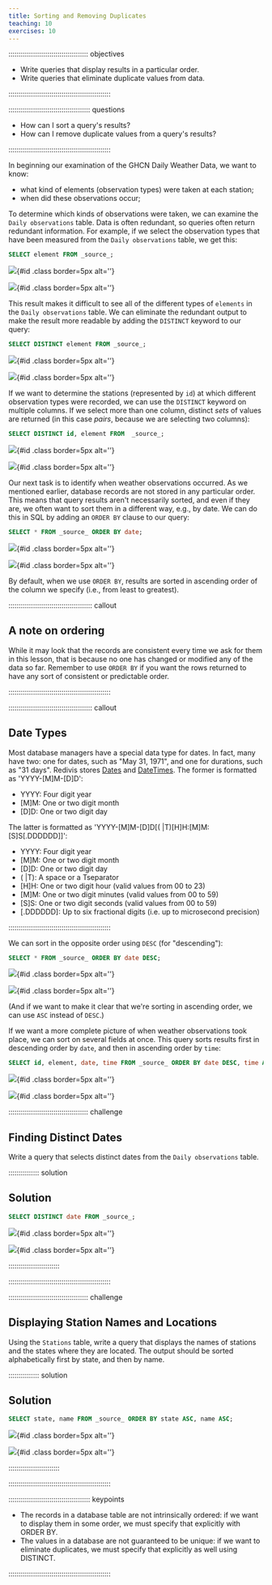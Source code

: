 ```yaml
---
title: Sorting and Removing Duplicates
teaching: 10
exercises: 10
---
```


::::::::::::::::::::::::::::::::::::::: objectives

- Write queries that display results in a particular order.
- Write queries that eliminate duplicate values from data.

::::::::::::::::::::::::::::::::::::::::::::::::::

:::::::::::::::::::::::::::::::::::::::: questions

- How can I sort a query's results?
- How can I remove duplicate values from a query's results?

::::::::::::::::::::::::::::::::::::::::::::::::::

In beginning our examination of the GHCN Daily Weather Data, we want to know:

- what kind of elements (observation types) were taken at each station;
- when did these observations occur;

To determine which kinds of observations were taken,
we can examine the `Daily observations` table.
Data is often redundant,
so queries often return redundant information.
For example,
if we select the observation types that have been measured
from the `Daily observations` table,
we get this:

```sql
SELECT element FROM _source_;
```

![](fig/03.1_select_element_query.png){#id .class border=5px alt=''}


![](fig/03.2_select_element_output.png){#id .class border=5px alt=''}


This result makes it difficult to see all of the different types of
`elements` in the `Daily observations` table.  We can eliminate the redundant output to
make the result more readable by adding the `DISTINCT` keyword to our
query:

```sql
SELECT DISTINCT element FROM _source_;
```

![](fig/03.3_select_element_distinct_query.png){#id .class border=5px alt=''}


![](fig/03.4_select_element_distinct_output.png){#id .class border=5px alt=''}



If we want to determine the stations (represented by `id`) at which different observation types
were recorded,
we can use the `DISTINCT` keyword on multiple columns.
If we select more than one column,
distinct *sets* of values are returned
(in this case *pairs*, because we are selecting two columns):

```sql
SELECT DISTINCT id, element FROM  _source_;
```

![](fig/03.5_two_distinct_variables_query.png){#id .class border=5px alt=''}


![](fig/03.6_two_distinct_variables_output.png){#id .class border=5px alt=''}


Our next task is to identify when weather observations occurred. As we mentioned earlier,
database records are not stored in any particular order.
This means that query results aren't necessarily sorted,
and even if they are,
we often want to sort them in a different way,
e.g., by date.
We can do this in SQL by adding an `ORDER BY` clause to our query:

```sql
SELECT * FROM _source_ ORDER BY date;
```

![](fig/03.7_order_by_date_query.png){#id .class border=5px alt=''}


![](fig/03.8_order_by_date_output.png){#id .class border=5px alt=''}


By default, when we use `ORDER BY`,
results are sorted in ascending order of the column we specify
(i.e.,
from least to greatest).

:::::::::::::::::::::::::::::::::::::::::  callout

## A note on ordering

While it may look that the records are consistent every time we ask for them in this lesson, that is because no one has changed or modified any of the data so far. Remember to use `ORDER BY` if you want the rows returned to have any sort of consistent or predictable order.


::::::::::::::::::::::::::::::::::::::::::::::::::

:::::::::::::::::::::::::::::::::::::::::  callout

## Date Types

Most database managers have a special data type for dates.
In fact, many have two:
one for dates,
such as "May 31, 1971",
and one for durations,
such as "31 days".
Redivis stores [Dates](https://docs.redivis.com/reference/datasets/tables/variables#date)
and [DateTimes](https://docs.redivis.com/reference/datasets/tables/variables#datetime). 
The former is formatted as 'YYYY-[M]M-[D]D':

- YYYY: Four digit year
- [M]M: One or two digit month
- [D]D: One or two digit day

The latter is formatted as 'YYYY-[M]M-[D]D[( |T)[H]H:[M]M:[S]S[.DDDDDD]]':

- YYYY: Four digit year
- [M]M: One or two digit month
- [D]D: One or two digit day
- ( |T): A space or a Tseparator
- [H]H: One or two digit hour (valid values from 00 to 23)
- [M]M: One or two digit minutes (valid values from 00 to 59)
- [S]S: One or two digit seconds (valid values from 00 to 59)
- [.DDDDDD]\: Up to six fractional digits (i.e. up to microsecond precision)

::::::::::::::::::::::::::::::::::::::::::::::::::

We can sort in the opposite order using `DESC` (for "descending"):


```sql
SELECT * FROM _source_ ORDER BY date DESC;
```


![](fig/03.9_order_by_date_desc_query.png){#id .class border=5px alt=''}


![](fig/03.10_order_by_date_desc_output.png){#id .class border=5px alt=''}


(And if we want to make it clear that we're sorting in ascending order,
we can use `ASC` instead of `DESC`.)

If we want a more complete picture of when weather observations took place, we can sort on several fields at once.
This query sorts results first in descending order by `date`,
and then in ascending order by `time`:

```sql
SELECT id, element, date, time FROM _source_ ORDER BY date DESC, time ASC;
```

![](fig/03.11_order_by_date_time_query.png){#id .class border=5px alt=''}


![](fig/03.12_order_by_date_time_output.png){#id .class border=5px alt=''}



:::::::::::::::::::::::::::::::::::::::  challenge

## Finding Distinct Dates

Write a query that selects distinct dates from the `Daily observations` table.

:::::::::::::::  solution

## Solution

```sql
SELECT DISTINCT date FROM _source_;
```

![](fig/03.13_distinct_dates_query.png){#id .class border=5px alt=''}


![](fig/03.14_distinct_dates_output.png){#id .class border=5px alt=''}


:::::::::::::::::::::::::

::::::::::::::::::::::::::::::::::::::::::::::::::

:::::::::::::::::::::::::::::::::::::::  challenge

## Displaying Station Names and Locations

Using the `Stations` table, write a query that displays the names of stations and the states where they are located. The output should be sorted alphabetically first by state, and then by name. 

:::::::::::::::  solution

## Solution

```sql
SELECT state, name FROM _source_ ORDER BY state ASC, name ASC;
```

![](fig/03.15_alphabetical_name_state_query.png){#id .class border=5px alt=''}


![](fig/03.16_alphabetical_name_state_output.png){#id .class border=5px alt=''}

:::::::::::::::::::::::::

::::::::::::::::::::::::::::::::::::::::::::::::::

:::::::::::::::::::::::::::::::::::::::: keypoints

- The records in a database table are not intrinsically ordered: if we want to display them in some order, we must specify that explicitly with ORDER BY.
- The values in a database are not guaranteed to be unique: if we want to eliminate duplicates, we must specify that explicitly as well using DISTINCT.

::::::::::::::::::::::::::::::::::::::::::::::::::


